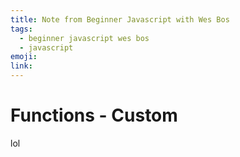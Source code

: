 ```yaml
---
title: Note from Beginner Javascript with Wes Bos
tags:
  - beginner javascript wes bos
  - javascript
emoji:
link:
---
```


# Functions - Custom

lol
